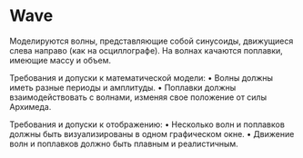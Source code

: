 # Wave
Моделируются волны, представляющие собой синусоиды, движущиеся слева направо (как на осциллографе). На волнах качаются поплавки, имеющие массу и объем.

Требования и допуски к математической модели:
•	Волны должны иметь разные периоды и амплитуды.
•	Поплавки должны взаимодействовать с волнами, изменяя свое положение от силы Архимеда.

Требования и допуски к отображению:
•	Несколько волн и поплавков должны быть визуализированы в одном графическом окне.
•	Движение волн и поплавков должно быть плавным и реалистичным.
